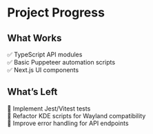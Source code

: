 # Project Progress

## What Works
✅ TypeScript API modules  
✅ Basic Puppeteer automation scripts  
✅ Next.js UI components  

## What’s Left
🔲 Implement Jest/Vitest tests  
🔲 Refactor KDE scripts for Wayland compatibility  
🔲 Improve error handling for API endpoints  
